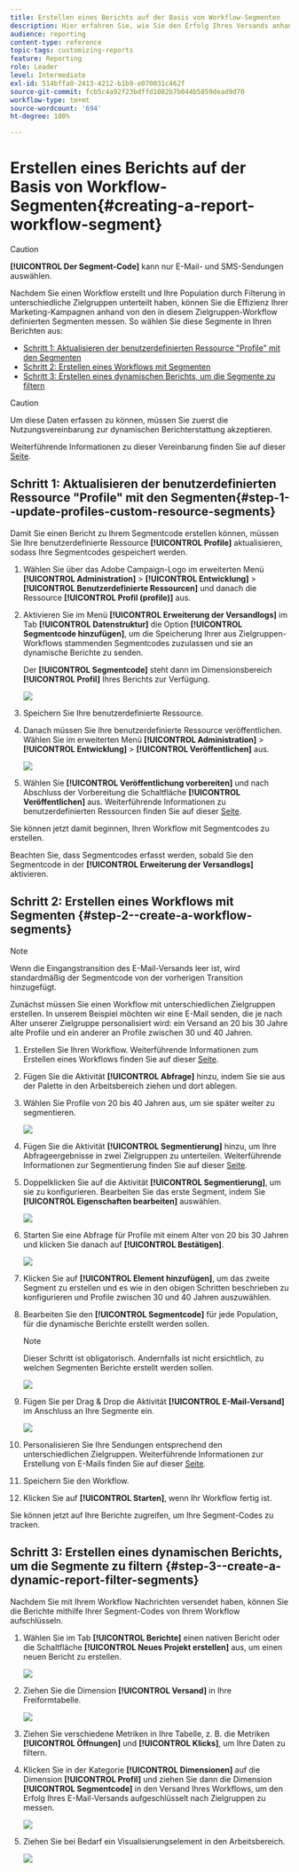 ```yaml
---
title: Erstellen eines Berichts auf der Basis von Workflow-Segmenten
description: Hier erfahren Sie, wie Sie den Erfolg Ihres Versands anhand der Workflow-Segmente in Ihren Berichten überprüfen.
audience: reporting
content-type: reference
topic-tags: customizing-reports
feature: Reporting
role: Leader
level: Intermediate
exl-id: 514bffa0-2413-4212-b1b9-e070031c462f
source-git-commit: fcb5c4a92f23bdffd1082b7b044b5859dead9d70
workflow-type: tm+mt
source-wordcount: '694'
ht-degree: 100%

---
```


# Erstellen eines Berichts auf der Basis von Workflow-Segmenten{#creating-a-report-workflow-segment}

>[!CAUTION]
> **[!UICONTROL Der Segment-Code]** kann nur E-Mail- und SMS-Sendungen auswählen.

Nachdem Sie einen Workflow erstellt und Ihre Population durch Filterung in unterschiedliche Zielgruppen unterteilt haben, können Sie die Effizienz Ihrer Marketing-Kampagnen anhand von den in diesem Zielgruppen-Workflow definierten Segmenten messen.
So wählen Sie diese Segmente in Ihren Berichten aus:

* [Schritt 1: Aktualisieren der benutzerdefinierten Ressource &quot;Profile&quot; mit den Segmenten](#step-1--update-profiles-custom-resource-segments)
* [Schritt 2: Erstellen eines Workflows mit Segmenten](#step-2--create-a-workflow-segments)
* [Schritt 3: Erstellen eines dynamischen Berichts, um die Segmente zu filtern](#step-3--create-a-dynamic-report-filter-segments)

>[!CAUTION]
>Um diese Daten erfassen zu können, müssen Sie zuerst die Nutzungsvereinbarung zur dynamischen Berichterstattung akzeptieren.
>
>Weiterführende Informationen zu dieser Vereinbarung finden Sie auf dieser [Seite](../../reporting/using/about-dynamic-reports.md#dynamic-reporting-usage-agreement).

## Schritt 1: Aktualisieren der benutzerdefinierten Ressource &quot;Profile&quot; mit den Segmenten{#step-1--update-profiles-custom-resource-segments}

Damit Sie einen Bericht zu Ihrem Segmentcode erstellen können, müssen Sie Ihre benutzerdefinierte Ressource **[!UICONTROL Profile]** aktualisieren, sodass Ihre Segmentcodes gespeichert werden.

1. Wählen Sie über das Adobe Campaign-Logo im erweiterten Menü **[!UICONTROL Administration]** > **[!UICONTROL Entwicklung]** > **[!UICONTROL Benutzerdefinierte Ressourcen]** und danach die Ressource **[!UICONTROL Profil (profile)]** aus.
1. Aktivieren Sie im Menü **[!UICONTROL Erweiterung der Versandlogs]** im Tab **[!UICONTROL Datenstruktur]** die Option **[!UICONTROL Segmentcode hinzufügen]**, um die Speicherung Ihrer aus Zielgruppen-Workflows stammenden Segmentcodes zuzulassen und sie an dynamische Berichte zu senden.

   Der **[!UICONTROL Segmentcode]** steht dann im Dimensionsbereich **[!UICONTROL Profil]** Ihres Berichts zur Verfügung.

   ![](assets/report_segment_4.png)

1. Speichern Sie Ihre benutzerdefinierte Ressource.

1. Danach müssen Sie Ihre benutzerdefinierte Ressource veröffentlichen.
Wählen Sie im erweiterten Menü **[!UICONTROL Administration]** > **[!UICONTROL Entwicklung]** > **[!UICONTROL Veröffentlichen]** aus.

   ![](assets/custom_profile_7.png)

1. Wählen Sie **[!UICONTROL Veröffentlichung vorbereiten]** und nach Abschluss der Vorbereitung die Schaltfläche **[!UICONTROL Veröffentlichen]** aus. Weiterführende Informationen zu benutzerdefinierten Ressourcen finden Sie auf dieser [Seite](../../developing/using/updating-the-database-structure.md).

Sie können jetzt damit beginnen, Ihren Workflow mit Segmentcodes zu erstellen.

Beachten Sie, dass Segmentcodes erfasst werden, sobald Sie den Segmentcode in der **[!UICONTROL Erweiterung der Versandlogs]** aktivieren.

## Schritt 2: Erstellen eines Workflows mit Segmenten {#step-2--create-a-workflow-segments}

>[!NOTE]
>Wenn die Eingangstransition des E-Mail-Versands leer ist, wird standardmäßig der Segmentcode von der vorherigen Transition hinzugefügt.

Zunächst müssen Sie einen Workflow mit unterschiedlichen Zielgruppen erstellen. In unserem Beispiel möchten wir eine E-Mail senden, die je nach Alter unserer Zielgruppe personalisiert wird: ein Versand an 20 bis 30 Jahre alte Profile und ein anderer an Profile zwischen 30 und 40 Jahren.

1. Erstellen Sie Ihren Workflow. Weiterführende Informationen zum Erstellen eines Workflows finden Sie auf dieser [Seite](../../automating/using/building-a-workflow.md).

1. Fügen Sie die Aktivität **[!UICONTROL Abfrage]** hinzu, indem Sie sie aus der Palette in den Arbeitsbereich ziehen und dort ablegen.

1. Wählen Sie Profile von 20 bis 40 Jahren aus, um sie später weiter zu segmentieren.

   ![](assets/report_segment_1.png)

1. Fügen Sie die Aktivität **[!UICONTROL Segmentierung]** hinzu, um Ihre Abfrageergebnisse in zwei Zielgruppen zu unterteilen. Weiterführende Informationen zur Segmentierung finden Sie auf dieser [Seite](../../automating/using/segmentation.md).

1. Doppelklicken Sie auf die Aktivität **[!UICONTROL Segmentierung]**, um sie zu konfigurieren. Bearbeiten Sie das erste Segment, indem Sie **[!UICONTROL Eigenschaften bearbeiten]** auswählen.

   ![](assets/report_segment_7.png)

1. Starten Sie eine Abfrage für Profile mit einem Alter von 20 bis 30 Jahren und klicken Sie danach auf **[!UICONTROL Bestätigen]**.

   ![](assets/report_segment_8.png)

1. Klicken Sie auf **[!UICONTROL Element hinzufügen]**, um das zweite Segment zu erstellen und es wie in den obigen Schritten beschrieben zu konfigurieren und Profile zwischen 30 und 40 Jahren auszuwählen.

1. Bearbeiten Sie den **[!UICONTROL Segmentcode]** für jede Population, für die dynamische Berichte erstellt werden sollen.

   >[!NOTE]
   >Dieser Schritt ist obligatorisch. Andernfalls ist nicht ersichtlich, zu welchen Segmenten Berichte erstellt werden sollen.

   ![](assets/report_segment_9.png)

1. Fügen Sie per Drag &amp; Drop die Aktivität **[!UICONTROL E-Mail-Versand]** im Anschluss an Ihre Segmente ein.

   ![](assets/report_segment_3.png)

1. Personalisieren Sie Ihre Sendungen entsprechend den unterschiedlichen Zielgruppen. Weiterführende Informationen zur Erstellung von E-Mails finden Sie auf dieser [Seite](../../designing/using/designing-content-in-adobe-campaign.md).

1. Speichern Sie den Workflow.

1. Klicken Sie auf **[!UICONTROL Starten]**, wenn Ihr Workflow fertig ist.

Sie können jetzt auf Ihre Berichte zugreifen, um Ihre Segment-Codes zu tracken.

## Schritt 3: Erstellen eines dynamischen Berichts, um die Segmente zu filtern {#step-3--create-a-dynamic-report-filter-segments}

Nachdem Sie mit Ihrem Workflow Nachrichten versendet haben, können Sie die Berichte mithilfe Ihrer Segment-Codes von Ihrem Workflow aufschlüsseln.

1. Wählen Sie im Tab **[!UICONTROL Berichte]** einen nativen Bericht oder die Schaltfläche **[!UICONTROL Neues Projekt erstellen]** aus, um einen neuen Bericht zu erstellen.

   ![](assets/custom_profile_18.png)
1. Ziehen Sie die Dimension **[!UICONTROL Versand]** in Ihre Freiformtabelle.

   ![](assets/report_segment_5.png)

1. Ziehen Sie verschiedene Metriken in Ihre Tabelle, z. B. die Metriken **[!UICONTROL Öffnungen]** und **[!UICONTROL Klicks]**, um Ihre Daten zu filtern.
1. Klicken Sie in der Kategorie **[!UICONTROL Dimensionen]** auf die Dimension **[!UICONTROL Profil]** und ziehen Sie dann die Dimension **[!UICONTROL Segmentcode]** in den Versand Ihres Workflows, um den Erfolg Ihres E-Mail-Versands aufgeschlüsselt nach Zielgruppen zu messen.

   ![](assets/report_segment_6.png)

1. Ziehen Sie bei Bedarf ein Visualisierungselement in den Arbeitsbereich.

   ![](assets/report_segment_10.png)
